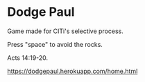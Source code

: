 # Dodge Paul
Game made for CITi's selective process.

Press "space" to avoid the rocks.

Acts 14:19-20.

https://dodgepaul.herokuapp.com/home.html
